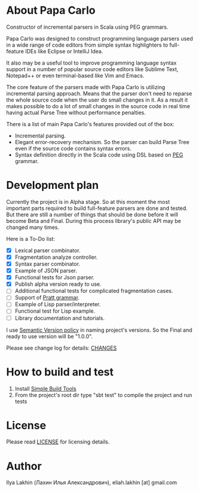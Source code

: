 About Papa Carlo
================

Constructor of incremental parsers in Scala using PEG grammars.

Papa Carlo was designed to construct programming language parsers used in a
wide range of code editors from simple syntax highlighters to full-feature
IDEs like Eclipse or IntelliJ Idea.

It also may be a useful tool to improve programming language syntax support in
a number of popular source code editors like Sublime Text, Notepad++ or even
terminal-based like Vim and Emacs.

The core feature of the parsers made with Papa Carlo is utilizing incremental
parsing approach. Means that the parser don't need to reparse the whole source
code when the user do small changes in it. As a result it makes possible to
do a lot of small changes in the source code in real time having actual
Parse Tree without performance penalties.

There is a list of main Papa Carlo's features provided out of the box:
 * Incremental parsing.
 * Elegant error-recovery mechanism.
   So the parser can build Parse Tree even if the source code contains syntax
   errors.
 * Syntax definition directly in the Scala code using DSL based on
   [PEG](http://en.wikipedia.org/wiki/Parsing_expression_grammar) grammar.


Development plan
================
Currently the project is in Alpha stage. So at this moment the most important
parts required to build full-feature parsers are done and tested. But there are
still a number of things that should be done before it will become Beta and
Final. During this process library's public API may be changed many times.

Here is a To-Do list:

 - [x] Lexical parser combinator.
 - [x] Fragmentation analyze controller.
 - [x] Syntax parser combinator.
 - [x] Example of JSON parser.
 - [x] Functional tests for Json parser.
 - [x] Publish alpha version ready to use.
 - [ ] Additional functional tests for complicated fragmentation cases.
 - [ ] Support of [Pratt grammar](http://en.wikipedia.org/wiki/Pratt_parser).
 - [ ] Example of Lisp parser/interpreter.
 - [ ] Functional test for Lisp example.
 - [ ] Library documentation and tutorials.

I use [Semantic Version policy](http://semver.org/) in naming project's
versions. So the Final and ready to use version will be "1.0.0".

Please see change log for details:
[CHANGES](https://github.com/Eliah-Lakhin/papa-carlo/CHANGES.md)


How to build and test
=====================
1. Install [Simple Build Tools](http://www.scala-sbt.org/release/docs/Getting-Started/Setup.html#installing-sbt)
2. From the project's root dir type "sbt test" to compile the project and run
   tests


License
=======

Please read [LICENSE](https://github.com/Eliah-Lakhin/papa-carlo/LICENSE) for
licensing details.


Author
======

Ilya Lakhin (Лахин Илья Александрович), eliah.lakhin [at] gmail.com